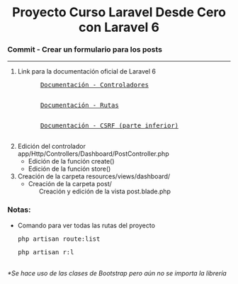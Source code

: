 
<h1 align="center">Proyecto Curso Laravel Desde Cero con Laravel 6</h1>
<h3><b>Commit -</b> <strong>Crear un formulario para los posts</strong></h3>
<hr>
<ol>
  <li>
    <p>Link para la documentación oficial de Laravel 6</p>
    <pre>
      <a href="https://laravel.com/docs/6.x/controllers">Documentación - Controladores</a>
    </pre>
    <pre>
      <a href="https://laravel.com/docs/6.x/routing">Documentación - Rutas</a>
    </pre>
    <pre>
      <a href="https://laravel.com/docs/6.x/routing#basic-routing">Documentación - CSRF (parte inferior)</a>
    </pre>
  </li>
  <!-- Instrucciones del commit -->
  <li>
    Edición del controlador app/Http/Controllers/Dashboard/PostController.php
    <ul>
      <li>Edición de la función create()</li>
      <li>Edición de la función store()</li>
    </ul>
  </li>
  <li>
    Creación de la carpeta resources/views/dashboard/
    <ul>
      <li>
        Creación de la carpeta post/
        <ul>Creación y edición de la vista post.blade.php</ul>
      </li>
    </ul>
  </li>
</ol>

<!-- Notas -->
<h3><b>Notas:</b></h3>
<ul>
  <li>
    Comando para ver todas las rutas del proyecto
    <pre>php artisan route:list</pre>
    <pre>php artisan r:l</pre>
  </li>
</ul>

<br>

<em>
 *Se hace uso de las clases de Bootstrap pero aún no se importa la librería
</em>



